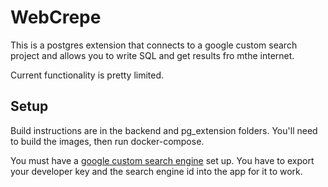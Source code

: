 # WebCrepe

This is a postgres extension that connects to a google custom search project and allows you to write SQL and get results fro mthe internet.

Current functionality is pretty limited.

## Setup

Build instructions are in the backend and pg_extension folders. You'll need to build the images, then run docker-compose.

You must have a [google custom search engine](https://developers.google.com/custom-search) set up. You have to export your developer key and the search engine id into the app for it to work.
